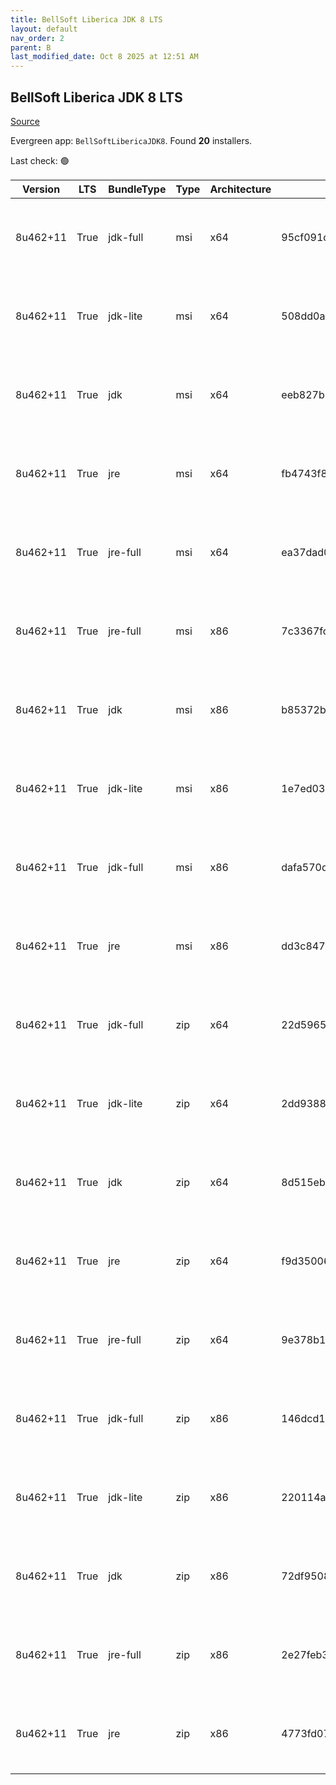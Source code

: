 ```yaml
---
title: BellSoft Liberica JDK 8 LTS
layout: default
nav_order: 2
parent: B
last_modified_date: Oct 8 2025 at 12:51 AM
---
```


## BellSoft Liberica JDK 8 LTS

[Source](https://bell-sw.com/libericajdk/)

Evergreen app: `BellSoftLibericaJDK8`. Found **20** installers.

Last check: 🟢

| Version  | LTS  | BundleType | Type | Architecture | Sha1                                     | Size      | URI                                                                                                                                                                                                                      |
| -------- | ---- | ---------- | ---- | ------------ | ---------------------------------------- | --------- | ------------------------------------------------------------------------------------------------------------------------------------------------------------------------------------------------------------------------ |
| 8u462+11 | True | jdk-full   | msi  | x64          | 95cf091db1cba755fc53271da2d5016890b6aace | 146481152 | [https://github.com/bell-sw/Liberica/releases/download/8u462+11/bellsoft-jdk8u462+11-windows-amd64-full.msi](https://github.com/bell-sw/Liberica/releases/download/8u462+11/bellsoft-jdk8u462+11-windows-amd64-full.msi) |
| 8u462+11 | True | jdk-lite   | msi  | x64          | 508dd0a58f86eec8a16c4c933bcb781432008cd7 | 53297152  | [https://github.com/bell-sw/Liberica/releases/download/8u462+11/bellsoft-jdk8u462+11-windows-amd64-lite.msi](https://github.com/bell-sw/Liberica/releases/download/8u462+11/bellsoft-jdk8u462+11-windows-amd64-lite.msi) |
| 8u462+11 | True | jdk        | msi  | x64          | eeb827b25e04cfd75e61df1f8d4c7d5538baa53f | 104271872 | [https://github.com/bell-sw/Liberica/releases/download/8u462+11/bellsoft-jdk8u462+11-windows-amd64.msi](https://github.com/bell-sw/Liberica/releases/download/8u462+11/bellsoft-jdk8u462+11-windows-amd64.msi)           |
| 8u462+11 | True | jre        | msi  | x64          | fb4743f825863b536d613af970abadbada61fcb4 | 40849408  | [https://github.com/bell-sw/Liberica/releases/download/8u462+11/bellsoft-jre8u462+11-windows-amd64.msi](https://github.com/bell-sw/Liberica/releases/download/8u462+11/bellsoft-jre8u462+11-windows-amd64.msi)           |
| 8u462+11 | True | jre-full   | msi  | x64          | ea37dad092dbc164f054d623133c34a0eb434f8c | 81424384  | [https://github.com/bell-sw/Liberica/releases/download/8u462+11/bellsoft-jre8u462+11-windows-amd64-full.msi](https://github.com/bell-sw/Liberica/releases/download/8u462+11/bellsoft-jre8u462+11-windows-amd64-full.msi) |
| 8u462+11 | True | jre-full   | msi  | x86          | 7c3367fc105008c460137a9be64c8af20fdeb803 | 77946880  | [https://github.com/bell-sw/Liberica/releases/download/8u462+11/bellsoft-jre8u462+11-windows-i586-full.msi](https://github.com/bell-sw/Liberica/releases/download/8u462+11/bellsoft-jre8u462+11-windows-i586-full.msi)   |
| 8u462+11 | True | jdk        | msi  | x86          | b85372be5a2d90375334345624451c1e292b04fc | 105111552 | [https://github.com/bell-sw/Liberica/releases/download/8u462+11/bellsoft-jdk8u462+11-windows-i586.msi](https://github.com/bell-sw/Liberica/releases/download/8u462+11/bellsoft-jdk8u462+11-windows-i586.msi)             |
| 8u462+11 | True | jdk-lite   | msi  | x86          | 1e7ed031abe251ca5e25f16f84e619bdf2f0e2a0 | 52379648  | [https://github.com/bell-sw/Liberica/releases/download/8u462+11/bellsoft-jdk8u462+11-windows-i586-lite.msi](https://github.com/bell-sw/Liberica/releases/download/8u462+11/bellsoft-jdk8u462+11-windows-i586-lite.msi)   |
| 8u462+11 | True | jdk-full   | msi  | x86          | dafa570d78330b803fed207ee07481ab9d7e8faa | 145412096 | [https://github.com/bell-sw/Liberica/releases/download/8u462+11/bellsoft-jdk8u462+11-windows-i586-full.msi](https://github.com/bell-sw/Liberica/releases/download/8u462+11/bellsoft-jdk8u462+11-windows-i586-full.msi)   |
| 8u462+11 | True | jre        | msi  | x86          | dd3c847a9b5ae402e060565faf1ade047b208dcb | 39161856  | [https://github.com/bell-sw/Liberica/releases/download/8u462+11/bellsoft-jre8u462+11-windows-i586.msi](https://github.com/bell-sw/Liberica/releases/download/8u462+11/bellsoft-jre8u462+11-windows-i586.msi)             |
| 8u462+11 | True | jdk-full   | zip  | x64          | 22d59653d6c00842323c63471d13bd6f5594f283 | 150922879 | [https://github.com/bell-sw/Liberica/releases/download/8u462+11/bellsoft-jdk8u462+11-windows-amd64-full.zip](https://github.com/bell-sw/Liberica/releases/download/8u462+11/bellsoft-jdk8u462+11-windows-amd64-full.zip) |
| 8u462+11 | True | jdk-lite   | zip  | x64          | 2dd9388de798e595bc5d6969831151486fde66a6 | 53756244  | [https://github.com/bell-sw/Liberica/releases/download/8u462+11/bellsoft-jdk8u462+11-windows-amd64-lite.zip](https://github.com/bell-sw/Liberica/releases/download/8u462+11/bellsoft-jdk8u462+11-windows-amd64-lite.zip) |
| 8u462+11 | True | jdk        | zip  | x64          | 8d515eb9dadac6496c9a76a6aedc6697ce01cbd6 | 108556047 | [https://github.com/bell-sw/Liberica/releases/download/8u462+11/bellsoft-jdk8u462+11-windows-amd64.zip](https://github.com/bell-sw/Liberica/releases/download/8u462+11/bellsoft-jdk8u462+11-windows-amd64.zip)           |
| 8u462+11 | True | jre        | zip  | x64          | f9d350069aefe3a96764b9afd01d82637924d371 | 39955994  | [https://github.com/bell-sw/Liberica/releases/download/8u462+11/bellsoft-jre8u462+11-windows-amd64.zip](https://github.com/bell-sw/Liberica/releases/download/8u462+11/bellsoft-jre8u462+11-windows-amd64.zip)           |
| 8u462+11 | True | jre-full   | zip  | x64          | 9e378b10fe84b3104c052a125bfefc32541e1f21 | 80690829  | [https://github.com/bell-sw/Liberica/releases/download/8u462+11/bellsoft-jre8u462+11-windows-amd64-full.zip](https://github.com/bell-sw/Liberica/releases/download/8u462+11/bellsoft-jre8u462+11-windows-amd64-full.zip) |
| 8u462+11 | True | jdk-full   | zip  | x86          | 146dcd1dae936d308bb02bac4c9d3ee768e3ce02 | 149819330 | [https://github.com/bell-sw/Liberica/releases/download/8u462+11/bellsoft-jdk8u462+11-windows-i586-full.zip](https://github.com/bell-sw/Liberica/releases/download/8u462+11/bellsoft-jdk8u462+11-windows-i586-full.zip)   |
| 8u462+11 | True | jdk-lite   | zip  | x86          | 220114a22705208fc89947f6650870c24b12867a | 52790169  | [https://github.com/bell-sw/Liberica/releases/download/8u462+11/bellsoft-jdk8u462+11-windows-i586-lite.zip](https://github.com/bell-sw/Liberica/releases/download/8u462+11/bellsoft-jdk8u462+11-windows-i586-lite.zip)   |
| 8u462+11 | True | jdk        | zip  | x86          | 72df9508669c24f5234eee8372076bd7be3272da | 109335574 | [https://github.com/bell-sw/Liberica/releases/download/8u462+11/bellsoft-jdk8u462+11-windows-i586.zip](https://github.com/bell-sw/Liberica/releases/download/8u462+11/bellsoft-jdk8u462+11-windows-i586.zip)             |
| 8u462+11 | True | jre-full   | zip  | x86          | 2e27feb35df43207c189789604052aaf1df81442 | 77243839  | [https://github.com/bell-sw/Liberica/releases/download/8u462+11/bellsoft-jre8u462+11-windows-i586-full.zip](https://github.com/bell-sw/Liberica/releases/download/8u462+11/bellsoft-jre8u462+11-windows-i586-full.zip)   |
| 8u462+11 | True | jre        | zip  | x86          | 4773fd0731bc0a2fc9506d323e7e3151db8d813c | 38295996  | [https://github.com/bell-sw/Liberica/releases/download/8u462+11/bellsoft-jre8u462+11-windows-i586.zip](https://github.com/bell-sw/Liberica/releases/download/8u462+11/bellsoft-jre8u462+11-windows-i586.zip)             |
